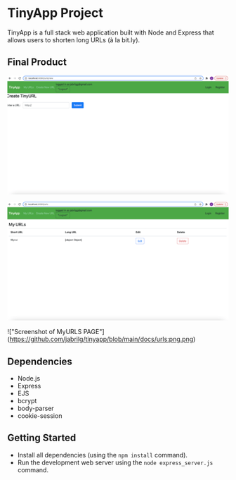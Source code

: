 # TinyApp Project

TinyApp is a full stack web application built with Node and Express that allows users to shorten long URLs (à la bit.ly).

## Final Product

!["Screenshot of NEW PAGE"](https://github.com/jabrilg/tinyapp/blob/main/docs/new-.png)

!["Screenshot of URLS PAGE"](https://github.com/jabrilg/tinyapp/blob/main/docs/urls-.png)

!["Screenshot of MyURLS PAGE"] (https://github.com/jabrilg/tinyapp/blob/main/docs/urls:png.png)


## Dependencies

- Node.js
- Express
- EJS
- bcrypt
- body-parser
- cookie-session

## Getting Started

- Install all dependencies (using the `npm install` command).
- Run the development web server using the `node express_server.js` command.